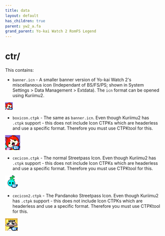 ```yaml
---
title: data
layout: default
has_children: true
parent: yw2_a.fa
grand_parent: Yo-kai Watch 2 RomFS Legend
---
```

# ctr/
This contains:
* `banner.icn` - A smaller banner version of Yo-kai Watch 2's miscellaneous icon (Independant of BS/FS/PS; shown in System Settings > Data Management > Extdata). The `icn` format can be opened using Kuriimu2.

![banner.icn](banner.icn.png)
* `boxicon.ctpk` - The same as `banner.icn`. Even though Kuriimu2 has `.ctpk` support - this does not include Icon CTPKs which are headerless and use a specific format. Therefore you must use CTPKtool for this.

![boxicon.ctpk](boxicon.ctpk.png)
* `cecicon.ctpk` - The normal Streetpass Icon. Even though Kuriimu2 has `.ctpk` support - this does not include Icon CTPKs which are headerless and use a specific format. Therefore you must use CTPKtool for this.

![cecicon.ctpk](cecicon.ctpk.png)
* `cecicon2.ctpk` - The Pandanoko Streetpass Icon. Even though Kuriimu2 has `.ctpk` support - this does not include Icon CTPKs which are headerless and use a specific format. Therefore you must use CTPKtool for this.

![cecicon2.ctpk](cecicon2.ctpk.png)
